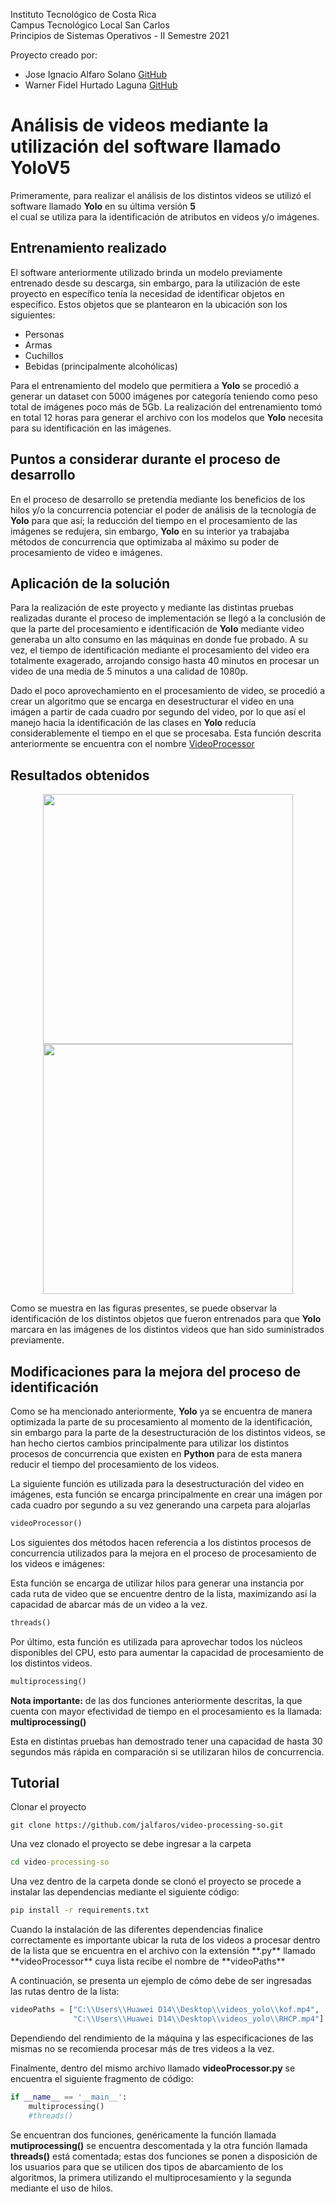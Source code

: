 Instituto Tecnológico de Costa Rica <br>
Campus Tecnológico Local San Carlos <br>
Principios de Sistemas Operativos - II Semestre 2021 <br>

Proyecto creado por:
- Jose Ignacio Alfaro Solano <a href="https://github.com/jalfaros">GitHub<a/>
- Warner Fidel Hurtado Laguna <a href="https://github.com/warnerHurtado">GitHub<a/>
  

# Análisis de videos mediante la utilización del software llamado **YoloV5**

Primeramente, para realizar el análisis de los distintos videos se utilizó el software llamado <strong>Yolo</strong> en su última versión <strong>5</strong> <br /> el cual
se utiliza para la identificación de atributos en videos y/o imágenes.

## Entrenamiento realizado

El software anteriormente utilizado brinda un modelo previamente entrenado desde su descarga, sin embargo, para la utilización de este proyecto en específico tenía
la necesidad de identificar objetos en específico. Estos objetos que se plantearon en la ubicación son los siguientes: <br />

- Personas
- Armas
- Cuchillos
- Bebidas (principalmente alcohólicas)

Para el entrenamiento del modelo que permitiera a <strong>Yolo</strong> se procedió a generar un dataset con 5000 imágenes por categoría teniendo como peso total de imágenes
poco más de 5Gb. La realización del entrenamiento tomó en total 12 horas para generar el archivo con los modelos que **Yolo** necesita para su identificación en las imágenes. 

## Puntos a considerar durante el proceso de desarrollo

En el proceso de desarrollo se pretendía mediante los beneficios de los hilos y/o la concurrencia potenciar el poder de análisis de la tecnología de **Yolo** para que así;
la reducción del tiempo en el procesamiento de las imágenes se redujera, sin embargo, **Yolo** en su interior ya trabajaba métodos de concurrencia que optimizaba al máximo
su poder de procesamiento de video e imágenes.

## Aplicación de la solución

Para la realización de este proyecto y mediante las distintas pruebas realizadas durante el proceso de implementación se llegó a la conclusión de que la parte del procesamiento
e identificación de **Yolo** mediante video generaba un alto consumo en las máquinas en donde fue probado. A su vez, el tiempo de identificación mediante el procesamiento del 
video era totalmente exagerado, arrojando consigo hasta 40 minutos en procesar un video de una media de 5 minutos a una calidad de 1080p. 

Dado el poco aprovechamiento en el procesamiento de video, se procedió a crear un algoritmo que se encarga en desestructurar el video en una imágen a partir de cada cuadro
por segundo del video, por lo que así el manejo hacia la identificación de las clases en **Yolo** reducía considerablemente el tiempo en el que se procesaba.
Esta función descrita anteriormente se encuentra con el nombre <a href="https://github.com/jalfaros/video-processing-so/blob/4acdb71d03bb89fd4c81c238a43e2960c0065c8b/videoProcessor.py#L9" target="_blank">VideoProcessor</a>


## Resultados obtenidos

<p float="center" style="text-align:center;">
  <img src="https://i.imgur.com/7SZ4EbR.jpg" width="400" />
  <img src="https://i.imgur.com/AgukeWf.jpg" width="400" />
</p>

Como se muestra en las figuras presentes, se puede observar la identificación de los distintos objetos que fueron entrenados para que **Yolo** marcara en las imágenes de
los distintos videos que han sido suministrados previamente.

## Modificaciones para la mejora del proceso de identificación

Como se ha mencionado anteriormente, **Yolo** ya se encuentra de manera optimizada la parte de su procesamiento al momento de la identificación, sin embargo para la parte
de la desestructuración de los distintos videos, se han hecho ciertos cambios principalmente para utilizar los distintos procesos de concurrencia que existen en **Python**
para de esta manera reducir el tiempo del procesamiento de los videos.
  
La siguiente función es utilizada para la desestructuración del video en imágenes, esta función se encarga principalmente en crear una imágen por cada cuadro por segundo a su
vez generando una carpeta para alojarlas
```python
videoProcessor()
````
  
Los siguientes dos métodos hacen referencia a los distintos procesos de concurrencia utilizados para la mejora en el proceso de procesamiento de los videos e imágenes:

Esta función se encarga de utilizar hilos para generar una instancia por cada ruta de video que se encuentre dentro de la lista, maximizando así la capacidad de abarcar
más de un video a la vez.
  
```python
threads()
````

Por último, esta función es utilizada para aprovechar todos los núcleos disponibles del CPU, esto para aumentar la capacidad de procesamiento de los distintos videos.

```python
multiprocessing()
````
  
**Nota importante:** de las dos funciones anteriormente descritas, la que cuenta con mayor efectividad de tiempo en el procesamiento es la llamada: **multiprocessing()**

Esta en distintas pruebas han demostrado tener una capacidad de hasta 30 segundos más rápida en comparación si se utilizaran hilos de concurrencia.
  
## Tutorial

Clonar el proyecto
```git
git clone https://github.com/jalfaros/video-processing-so.git
```

Una vez clonado el proyecto se debe ingresar a la carpeta

```cmd
cd video-processing-so
```

Una vez dentro de la carpeta donde se clonó el proyecto se procede a instalar las dependencias mediante el siguiente código:

```cmd
pip install -r requirements.txt
```

<p style= "align:justify">Cuando la instalación de las diferentes dependencias finalice correctamente es importante ubicar la ruta de los videos a procesar dentro de la lista que se encuentra en 
el archivo con la extensión **.py** llamado **videoProcessor** cuya lista recibe el nombre de **videoPaths**</p>
A continuación, se presenta un ejemplo de cómo debe de ser ingresadas las rutas dentro de la lista:

```python
videoPaths = ["C:\\Users\\Huawei D14\\Desktop\\videos_yolo\\kof.mp4",
              "C:\\Users\\Huawei D14\\Desktop\\videos_yolo\\RHCP.mp4"]
```

Dependiendo del rendimiento de la máquina y las especificaciones de las mismas no se recomienda procesar más de tres videos a la vez.

Finalmente, dentro del mismo archivo llamado **videoProcessor.py** se encuentra el siguiente fragmento de código:

```python
if __name__ == '__main__':
    multiprocessing()
    #threads()
```

Se encuentran dos funciones, genéricamente la función llamada **mutiprocessing()** se encuentra descomentada y la otra función llamada **threads()** está comentada; estas
dos funciones se ponen a disposición de los usuarios para que se utilicen dos tipos de abarcamiento de los algoritmos, la primera utilizando el multiprocesamiento y la segunda
mediante el uso de hilos.


